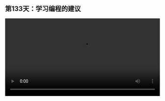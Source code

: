 ## 第133天：学习编程的建议

<video width="100%" controls controlslist="nodownload nofullscreen noremoteplayback" disablePictureInPicture>
  <source src="https://api.keepwork.com/ts-storage/siteFiles/19610/raw#1610110595303session133 学习编程的建议.webm" type="video/webm">
  <source src="https://api.keepwork.com/ts-storage/siteFiles/19611/raw#1610110621388session133 学习编程的建议_small.mp4" type="video/mp4" />
   
  你的浏览器不支持播放
</video>
<style>
video::-webkit-media-controls-fullscreen-button {
    display: none;
}
</style>

### 字幕

中文，英文，计算机语言是现代科学工作者必备的3种语言。前2种语言我们一生都在使用的创作工具。如果你未来5-10年，希望更多的使用计算机语言去创作，那么本节将给你若干学习编程语言的建议。
- 第一个建议是保持兴趣。保持兴趣意味着你可以给自己设定一个又一个目标。能够不断的找到想到新的程序去编写，或者不断的升级和完善自己的作品。如果有一天你无法知道自己下一步想编写什么，可以去`KeepWork.com`上看看别人的作品。从小学到大学的学生阶段，虽然我们业余时间不多，但却是最自由的，这10年是最适合积累代码量的。
- 第二个建议是系统学习。系统学习的目的是构建尽可能完整的知识体系。知识越完整越不容易忘记。拥有完整知识的人更加自信，也更有创造力。所以当你完成了一些作品，发现自己对编程越来越有兴趣时，你需要抽时间系统的看3本书或理解相关知识。分别是： 
  - (1) 计算机体系结构：了解计算机的硬件构成和工作原理。  
  - (2) 操作系统：了解比如linux,windows是如何编写出来的，甚至看下他们的源代码。 
  - (3) 编译原理：总有一天你会发明自己的编程语言，那么了解下编译原理，至少在你需要时，你不会认为这是一件过于困难的事情。
  
> 这里顺便向大家推荐一个叫LISP的语言，它很古老，发明于1960年，后来一个分支成为面向过程和对象的语言（C/C++/C#/Java等），另一个分支成为了更高级的类汇编语言。

最后，对于已经是程序员的读者，我想说程序员和科学家一样都是需要追求真理的人，我们写的每个软件，都是在创造中探索着输入，输出间最简洁，高效的连接方式。以上就是NPL基础编程理论部分的全部教学内容，未来我们还会在keepwork.com上推出更多编程课程和实例。